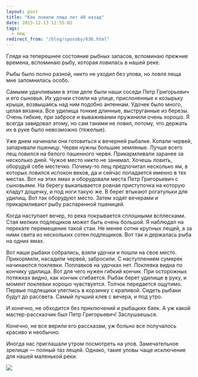```yaml
---
layout: post
title: "Как ловили леща лет 40 назад"
date: 2013-12-13 12:55:02
tags:
  - лещ
redirect_from: "/blog/sposoby/636.html"
---
```

Глядя на теперешнее состояние рыбных запасов, вспоминаю прежние времена,
вспоминаю рыбу, которая ловилась в нашей реке.

Рыбы было полно разной, никто не уходил без улова, но ловля леща мне
запомнилась особо.

Самыми удачливыми в этом деле были наши соседи Петр Григорьевич и его
сыновья. Их удочки стояли на улице, прислоненные к козырьку крыши,
возвышаясь над ним подобно антеннам. Удочек было много, целая вязанка.
Все удилища тонкие длинные, выструганные из березы. Очень гибкие, при
забросе и вываживании пружинили очень хорошо. Я всегда завидовал этому,
но сам такими не ловил, потому, что держать их в руке было невозможно
(тяжелые).

Уже днем начинали они готовиться к вечерней рыбалке. Копали червей,
запаривали пшеницу. Черви нужны большие земляные. Лучше всего лещ
ловился на белого пашенного червя. Прикармливали заранее за несколько
дней. Чужое место никто не занимал. Хочешь ловить, оборудуй себе
местечко. Почему-то лещ предпочитал несколько ям, в которых ловился
испокон веков, да и сейчас попадается именно в тех местах. Вот на этих
ямах и оборудовали места Петр Григорьевич с сыновьями. На берегу
выкапывается ровная приступочка на которую кладут дощечку, и под ноги
такую же. В берег втыкают рогатульки для удилищ. Вот так оборудуют
место. Затем ходят вечерами и прикармливают рыбу распаренной пшеницей.

Когда наступает вечер, то река покрывается сплошными всплесками. Стая
мелких подлещиков может быть очень большой. Я наблюдал на перекате
перемещение такой стаи. Не менее сотни крупных лещей, а за ними свита из
нескольких сотен подлещиков. Вот так и держалась рыба на одних ямах.

Вот наши рыбаки собрались, взяли удочки и пошли на свое место.
Прикормили, насадили червей, забросили. С наступлением сумерек
начинаются поклевки. Поплавков на удочках нет. Поклевка видна по кончику
удилища. Вот для чего нужен гибкий кончик. При осторожных потяжках
видно, как кончик сгибается. Рыбак берет удилище в руку, и момент
поклевки хорошо чувствуется. Толчок передается ощутимо. Первые подлещики
улеглись в корзинку с крапивой. Сидеть рыбаки будут до рассвета. Самый
лучший клев с вечера, и под утро.

И конечно, не обходится без приключений и рыбацких баек. А уж какой
мастер-рассказчик был Петр Григорьевич! Заслушаешься.

Конечно, не все верили его рассказам, уж больно все получалось красиво и
необычно.

Иногда нас приглашали утром посмотреть на улов. Замечательное зрелище —
полный таз лещей. Однако, такие уловы чаще исключение для нашей
маленькой реки.

![](http://fishingguru.ru/uploads/images/00/00/01/2013/12/13/bbec47.jpg)
